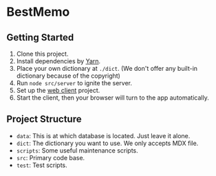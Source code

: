 # BestMemo

## Getting Started

1. Clone this project.
2. Install dependencies by [Yarn](https://yarnpkg.com).
3. Place your own dictionary at `./dict`. (We don't offer any built-in dictionary because of the copyright)
4. Run `node src/server` to ignite the server.
5. Set up the [web client](https://github.com/chengluyu/bestmemo-client) project.
6. Start the client, then your browser will turn to the app automatically.

## Project Structure

* `data`: This is at which database is located. Just leave it alone.
* `dict`: The dictionary you want to use. We only accepts MDX file.
* `scripts`: Some useful maintenance scripts.
* `src`: Primary code base.
* `test`: Test scripts.
